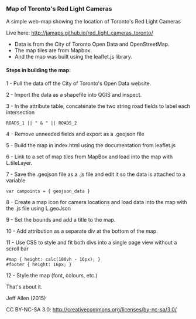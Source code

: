 ### Map of Toronto's Red Light Cameras

A simple web-map showing the location of Toronto's Red Light Cameras

Live here: http://jamaps.github.io/red_light_cameras_toronto/

- Data is from the City of Toronto Open Data and OpenStreetMap.  
- The map tiles are from Mapbox.  
- And the map was built using the leaflet.js library.


#### Steps in building the map:

1 - Pull the data off the City of Toronto's Open Data website.

2 - Import the data as a shapefile into QGIS and inspect.

3 - In the attribute table, concatenate the two string road fields to label each intersection

    ROADS_1 || " & " || ROADS_2

4 - Remove unneeded fields and export as a .geojson file

5 - Build the map in index.html using the documentation from leaflet.js

6 - Link to a set of map tiles from MapBox and load into the map with L.tileLayer.

7 - Save the .geojson file as a .js file and edit it so the data is attached to a variable

    var campoints = { geojson_data }

8 - Create a map icon for camera locations and load data into the map with the .js file using L.geoJson

9 - Set the bounds and add a title to the map.

10 - Add attribution as a separate div at the bottom of the map.

11 - Use CSS to style and fit both divs into a single page view without a scroll bar

    #map { height: calc(100vh - 16px); }
    #footer { height: 16px; }

12 - Style the map (font, colours, etc.)

That's about it.


Jeff Allen (2015)

CC BY-NC-SA 3.0: http://creativecommons.org/licenses/by-nc-sa/3.0/


